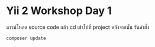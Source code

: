 Yii 2 Workshop Day 1
============================

ดาวน์โหลด source code แล้ว cd เข้าไปที่ project หลังจากนั้น รันคำสั่ง

```
composer update
```
